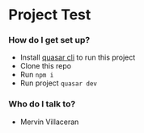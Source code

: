 # Project Test #

### How do I get set up?

* Install [quasar cli](https://quasar.dev/quasar-cli/installation) to run this project
* Clone this repo
* Run `npm i`
* Run project `quasar dev`

### Who do I talk to? ###

* Mervin Villaceran
